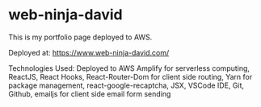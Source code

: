 # web-ninja-david
This is my portfolio page deployed to AWS.

Deployed at: https://www.web-ninja-david.com/

Technologies Used: Deployed to AWS Amplify for serverless computing, ReactJS, React Hooks, React-Router-Dom for client side routing, Yarn for package management, react-google-recaptcha, JSX, VSCode IDE, Git, Github, emailjs for client side email form sending

